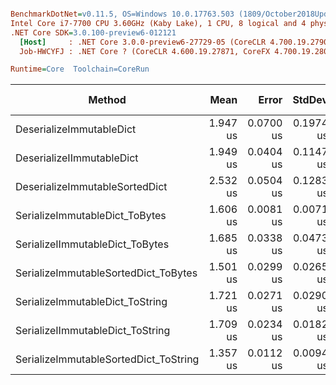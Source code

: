 ``` ini

BenchmarkDotNet=v0.11.5, OS=Windows 10.0.17763.503 (1809/October2018Update/Redstone5)
Intel Core i7-7700 CPU 3.60GHz (Kaby Lake), 1 CPU, 8 logical and 4 physical cores
.NET Core SDK=3.0.100-preview6-012121
  [Host]     : .NET Core 3.0.0-preview6-27729-05 (CoreCLR 4.700.19.27901, CoreFX 4.700.19.27903), 64bit RyuJIT
  Job-HWCYFJ : .NET Core ? (CoreCLR 4.600.19.27871, CoreFX 4.700.19.28001), 64bit RyuJIT

Runtime=Core  Toolchain=CoreRun  

```
|                                Method |     Mean |     Error |    StdDev |   Median |  Gen 0 | Gen 1 | Gen 2 | Allocated |
|-------------------------------------- |---------:|----------:|----------:|---------:|-------:|------:|------:|----------:|
|              DeserializeImmutableDict | 1.947 us | 0.0700 us | 0.1974 us | 1.876 us | 0.6332 |     - |     - |    2649 B |
|             DeserializeIImmutableDict | 1.949 us | 0.0404 us | 0.1147 us | 1.895 us | 0.6332 |     - |     - |    2649 B |
|        DeserializeImmutableSortedDict | 2.532 us | 0.0504 us | 0.1283 us | 2.527 us | 0.7591 |     - |     - |    3177 B |
|        SerializeImmutableDict_ToBytes | 1.606 us | 0.0081 us | 0.0071 us | 1.606 us | 0.1793 |     - |     - |     752 B |
|       SerializeIImmutableDict_ToBytes | 1.685 us | 0.0338 us | 0.0473 us | 1.677 us | 0.1793 |     - |     - |     752 B |
|  SerializeImmutableSortedDict_ToBytes | 1.501 us | 0.0299 us | 0.0265 us | 1.507 us | 0.1564 |     - |     - |     656 B |
|       SerializeImmutableDict_ToString | 1.721 us | 0.0271 us | 0.0290 us | 1.711 us | 0.1869 |     - |     - |     784 B |
|      SerializeIImmutableDict_ToString | 1.709 us | 0.0234 us | 0.0182 us | 1.707 us | 0.1869 |     - |     - |     784 B |
| SerializeImmutableSortedDict_ToString | 1.357 us | 0.0112 us | 0.0094 us | 1.358 us | 0.1640 |     - |     - |     688 B |

